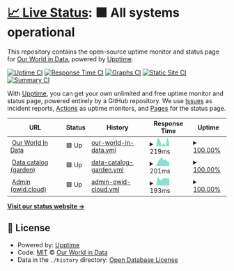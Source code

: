 # [📈 Live Status](https://owid.github.io/status): <!--live status--> **🟩 All systems operational**

This repository contains the open-source uptime monitor and status page for [Our World in Data](https://ourworldindata.org), powered by [Upptime](https://github.com/upptime/upptime).

[![Uptime CI](https://github.com/owid/status/workflows/Uptime%20CI/badge.svg)](https://github.com/owid/status/actions?query=workflow%3A%22Uptime+CI%22)
[![Response Time CI](https://github.com/owid/status/workflows/Response%20Time%20CI/badge.svg)](https://github.com/owid/status/actions?query=workflow%3A%22Response+Time+CI%22)
[![Graphs CI](https://github.com/owid/status/workflows/Graphs%20CI/badge.svg)](https://github.com/owid/status/actions?query=workflow%3A%22Graphs+CI%22)
[![Static Site CI](https://github.com/owid/status/workflows/Static%20Site%20CI/badge.svg)](https://github.com/owid/status/actions?query=workflow%3A%22Static+Site+CI%22)
[![Summary CI](https://github.com/owid/status/workflows/Summary%20CI/badge.svg)](https://github.com/owid/status/actions?query=workflow%3A%22Summary+CI%22)

With [Upptime](https://upptime.js.org), you can get your own unlimited and free uptime monitor and status page, powered entirely by a GitHub repository. We use [Issues](https://github.com/owid/status/issues) as incident reports, [Actions](https://github.com/owid/status/actions) as uptime monitors, and [Pages](https://owid.github.io/status) for the status page.

<!--start: status pages-->
<!-- This summary is generated by Upptime (https://github.com/upptime/upptime) -->
<!-- Do not edit this manually, your changes will be overwritten -->
<!-- prettier-ignore -->
| URL | Status | History | Response Time | Uptime |
| --- | ------ | ------- | ------------- | ------ |
| <img alt="" src="https://icons.duckduckgo.com/ip3/ourworldindata.org.ico" height="13"> [Our World In Data](https://ourworldindata.org/) | 🟩 Up | [our-world-in-data.yml](https://github.com/owid/status/commits/HEAD/history/our-world-in-data.yml) | <details><summary><img alt="Response time graph" src="./graphs/our-world-in-data/response-time-week.png" height="20"> 219ms</summary><br><a href="https://owid.github.io/status/history/our-world-in-data"><img alt="Response time 289" src="https://img.shields.io/endpoint?url=https%3A%2F%2Fraw.githubusercontent.com%2Fowid%2Fstatus%2FHEAD%2Fapi%2Four-world-in-data%2Fresponse-time.json"></a><br><a href="https://owid.github.io/status/history/our-world-in-data"><img alt="24-hour response time 318" src="https://img.shields.io/endpoint?url=https%3A%2F%2Fraw.githubusercontent.com%2Fowid%2Fstatus%2FHEAD%2Fapi%2Four-world-in-data%2Fresponse-time-day.json"></a><br><a href="https://owid.github.io/status/history/our-world-in-data"><img alt="7-day response time 219" src="https://img.shields.io/endpoint?url=https%3A%2F%2Fraw.githubusercontent.com%2Fowid%2Fstatus%2FHEAD%2Fapi%2Four-world-in-data%2Fresponse-time-week.json"></a><br><a href="https://owid.github.io/status/history/our-world-in-data"><img alt="30-day response time 247" src="https://img.shields.io/endpoint?url=https%3A%2F%2Fraw.githubusercontent.com%2Fowid%2Fstatus%2FHEAD%2Fapi%2Four-world-in-data%2Fresponse-time-month.json"></a><br><a href="https://owid.github.io/status/history/our-world-in-data"><img alt="1-year response time 289" src="https://img.shields.io/endpoint?url=https%3A%2F%2Fraw.githubusercontent.com%2Fowid%2Fstatus%2FHEAD%2Fapi%2Four-world-in-data%2Fresponse-time-year.json"></a></details> | <details><summary><a href="https://owid.github.io/status/history/our-world-in-data">100.00%</a></summary><a href="https://owid.github.io/status/history/our-world-in-data"><img alt="All-time uptime 100.00%" src="https://img.shields.io/endpoint?url=https%3A%2F%2Fraw.githubusercontent.com%2Fowid%2Fstatus%2FHEAD%2Fapi%2Four-world-in-data%2Fuptime.json"></a><br><a href="https://owid.github.io/status/history/our-world-in-data"><img alt="24-hour uptime 100.00%" src="https://img.shields.io/endpoint?url=https%3A%2F%2Fraw.githubusercontent.com%2Fowid%2Fstatus%2FHEAD%2Fapi%2Four-world-in-data%2Fuptime-day.json"></a><br><a href="https://owid.github.io/status/history/our-world-in-data"><img alt="7-day uptime 100.00%" src="https://img.shields.io/endpoint?url=https%3A%2F%2Fraw.githubusercontent.com%2Fowid%2Fstatus%2FHEAD%2Fapi%2Four-world-in-data%2Fuptime-week.json"></a><br><a href="https://owid.github.io/status/history/our-world-in-data"><img alt="30-day uptime 100.00%" src="https://img.shields.io/endpoint?url=https%3A%2F%2Fraw.githubusercontent.com%2Fowid%2Fstatus%2FHEAD%2Fapi%2Four-world-in-data%2Fuptime-month.json"></a><br><a href="https://owid.github.io/status/history/our-world-in-data"><img alt="1-year uptime 100.00%" src="https://img.shields.io/endpoint?url=https%3A%2F%2Fraw.githubusercontent.com%2Fowid%2Fstatus%2FHEAD%2Fapi%2Four-world-in-data%2Fuptime-year.json"></a></details>
| <img alt="" src="https://icons.duckduckgo.com/ip3/catalog.ourworldindata.org.ico" height="13"> [Data catalog (garden)](https://catalog.ourworldindata.org/catalog-garden.feather) | 🟩 Up | [data-catalog-garden.yml](https://github.com/owid/status/commits/HEAD/history/data-catalog-garden.yml) | <details><summary><img alt="Response time graph" src="./graphs/data-catalog-garden/response-time-week.png" height="20"> 201ms</summary><br><a href="https://owid.github.io/status/history/data-catalog-garden"><img alt="Response time 288" src="https://img.shields.io/endpoint?url=https%3A%2F%2Fraw.githubusercontent.com%2Fowid%2Fstatus%2FHEAD%2Fapi%2Fdata-catalog-garden%2Fresponse-time.json"></a><br><a href="https://owid.github.io/status/history/data-catalog-garden"><img alt="24-hour response time 176" src="https://img.shields.io/endpoint?url=https%3A%2F%2Fraw.githubusercontent.com%2Fowid%2Fstatus%2FHEAD%2Fapi%2Fdata-catalog-garden%2Fresponse-time-day.json"></a><br><a href="https://owid.github.io/status/history/data-catalog-garden"><img alt="7-day response time 201" src="https://img.shields.io/endpoint?url=https%3A%2F%2Fraw.githubusercontent.com%2Fowid%2Fstatus%2FHEAD%2Fapi%2Fdata-catalog-garden%2Fresponse-time-week.json"></a><br><a href="https://owid.github.io/status/history/data-catalog-garden"><img alt="30-day response time 255" src="https://img.shields.io/endpoint?url=https%3A%2F%2Fraw.githubusercontent.com%2Fowid%2Fstatus%2FHEAD%2Fapi%2Fdata-catalog-garden%2Fresponse-time-month.json"></a><br><a href="https://owid.github.io/status/history/data-catalog-garden"><img alt="1-year response time 288" src="https://img.shields.io/endpoint?url=https%3A%2F%2Fraw.githubusercontent.com%2Fowid%2Fstatus%2FHEAD%2Fapi%2Fdata-catalog-garden%2Fresponse-time-year.json"></a></details> | <details><summary><a href="https://owid.github.io/status/history/data-catalog-garden">100.00%</a></summary><a href="https://owid.github.io/status/history/data-catalog-garden"><img alt="All-time uptime 100.00%" src="https://img.shields.io/endpoint?url=https%3A%2F%2Fraw.githubusercontent.com%2Fowid%2Fstatus%2FHEAD%2Fapi%2Fdata-catalog-garden%2Fuptime.json"></a><br><a href="https://owid.github.io/status/history/data-catalog-garden"><img alt="24-hour uptime 100.00%" src="https://img.shields.io/endpoint?url=https%3A%2F%2Fraw.githubusercontent.com%2Fowid%2Fstatus%2FHEAD%2Fapi%2Fdata-catalog-garden%2Fuptime-day.json"></a><br><a href="https://owid.github.io/status/history/data-catalog-garden"><img alt="7-day uptime 100.00%" src="https://img.shields.io/endpoint?url=https%3A%2F%2Fraw.githubusercontent.com%2Fowid%2Fstatus%2FHEAD%2Fapi%2Fdata-catalog-garden%2Fuptime-week.json"></a><br><a href="https://owid.github.io/status/history/data-catalog-garden"><img alt="30-day uptime 100.00%" src="https://img.shields.io/endpoint?url=https%3A%2F%2Fraw.githubusercontent.com%2Fowid%2Fstatus%2FHEAD%2Fapi%2Fdata-catalog-garden%2Fuptime-month.json"></a><br><a href="https://owid.github.io/status/history/data-catalog-garden"><img alt="1-year uptime 100.00%" src="https://img.shields.io/endpoint?url=https%3A%2F%2Fraw.githubusercontent.com%2Fowid%2Fstatus%2FHEAD%2Fapi%2Fdata-catalog-garden%2Fuptime-year.json"></a></details>
| <img alt="" src="https://icons.duckduckgo.com/ip3/owid.cloud.ico" height="13"> [Admin (owid.cloud)](https://owid.cloud/api/health) | 🟩 Up | [admin-owid-cloud.yml](https://github.com/owid/status/commits/HEAD/history/admin-owid-cloud.yml) | <details><summary><img alt="Response time graph" src="./graphs/admin-owid-cloud/response-time-week.png" height="20"> 193ms</summary><br><a href="https://owid.github.io/status/history/admin-owid-cloud"><img alt="Response time 376" src="https://img.shields.io/endpoint?url=https%3A%2F%2Fraw.githubusercontent.com%2Fowid%2Fstatus%2FHEAD%2Fapi%2Fadmin-owid-cloud%2Fresponse-time.json"></a><br><a href="https://owid.github.io/status/history/admin-owid-cloud"><img alt="24-hour response time 222" src="https://img.shields.io/endpoint?url=https%3A%2F%2Fraw.githubusercontent.com%2Fowid%2Fstatus%2FHEAD%2Fapi%2Fadmin-owid-cloud%2Fresponse-time-day.json"></a><br><a href="https://owid.github.io/status/history/admin-owid-cloud"><img alt="7-day response time 193" src="https://img.shields.io/endpoint?url=https%3A%2F%2Fraw.githubusercontent.com%2Fowid%2Fstatus%2FHEAD%2Fapi%2Fadmin-owid-cloud%2Fresponse-time-week.json"></a><br><a href="https://owid.github.io/status/history/admin-owid-cloud"><img alt="30-day response time 263" src="https://img.shields.io/endpoint?url=https%3A%2F%2Fraw.githubusercontent.com%2Fowid%2Fstatus%2FHEAD%2Fapi%2Fadmin-owid-cloud%2Fresponse-time-month.json"></a><br><a href="https://owid.github.io/status/history/admin-owid-cloud"><img alt="1-year response time 376" src="https://img.shields.io/endpoint?url=https%3A%2F%2Fraw.githubusercontent.com%2Fowid%2Fstatus%2FHEAD%2Fapi%2Fadmin-owid-cloud%2Fresponse-time-year.json"></a></details> | <details><summary><a href="https://owid.github.io/status/history/admin-owid-cloud">100.00%</a></summary><a href="https://owid.github.io/status/history/admin-owid-cloud"><img alt="All-time uptime 99.93%" src="https://img.shields.io/endpoint?url=https%3A%2F%2Fraw.githubusercontent.com%2Fowid%2Fstatus%2FHEAD%2Fapi%2Fadmin-owid-cloud%2Fuptime.json"></a><br><a href="https://owid.github.io/status/history/admin-owid-cloud"><img alt="24-hour uptime 100.00%" src="https://img.shields.io/endpoint?url=https%3A%2F%2Fraw.githubusercontent.com%2Fowid%2Fstatus%2FHEAD%2Fapi%2Fadmin-owid-cloud%2Fuptime-day.json"></a><br><a href="https://owid.github.io/status/history/admin-owid-cloud"><img alt="7-day uptime 100.00%" src="https://img.shields.io/endpoint?url=https%3A%2F%2Fraw.githubusercontent.com%2Fowid%2Fstatus%2FHEAD%2Fapi%2Fadmin-owid-cloud%2Fuptime-week.json"></a><br><a href="https://owid.github.io/status/history/admin-owid-cloud"><img alt="30-day uptime 100.00%" src="https://img.shields.io/endpoint?url=https%3A%2F%2Fraw.githubusercontent.com%2Fowid%2Fstatus%2FHEAD%2Fapi%2Fadmin-owid-cloud%2Fuptime-month.json"></a><br><a href="https://owid.github.io/status/history/admin-owid-cloud"><img alt="1-year uptime 99.93%" src="https://img.shields.io/endpoint?url=https%3A%2F%2Fraw.githubusercontent.com%2Fowid%2Fstatus%2FHEAD%2Fapi%2Fadmin-owid-cloud%2Fuptime-year.json"></a></details>

<!--end: status pages-->

[**Visit our status website →**](https://owid.github.io/status)

## 📄 License

- Powered by: [Upptime](https://github.com/upptime/upptime)
- Code: [MIT](./LICENSE) © [Our World in Data](https://ourworldindata.org)
- Data in the `./history` directory: [Open Database License](https://opendatacommons.org/licenses/odbl/1-0/)
